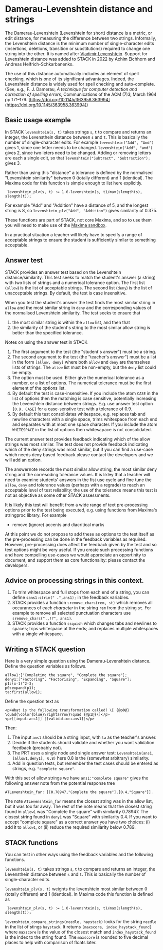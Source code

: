 # Damerau-Levenshtein distance and strings

The Damerau-Levenshtein (Levenshtein for short) distance is a metric, or edit distance, for measuring the difference between two strings. Informally, the Levenshtein distance is the minimum number of single-character edits (insertions, deletions, transition or substitutions) required to change one string into the other. It is named after [Vladimir Levenshtein](https://en.wikipedia.org/wiki/Levenshtein_distance).  Support for Levenshtein distance was added to STACK in 2022 by Achim Eichhorn and Andreas Helfrich-Schkarbanenko.

The use of this distance automatically includes an element of spell checking, which is one of its significant advantages.  Indeed, the Levenshtein distance is widely used for spell checking and auto-complete.
(See, e.g., F. J. Damerau, _A technique for computer detection and correction of spelling errors_, Communications of the ACM (7)3, March 1964 pp 171–176. [https://doi.org/10.1145/363958.363994](https://doi.org/10.1145/363958.363994))

## Basic usage example

In STACK `levenshtein(s, t)` takes strings `s`, `t` to compare and returns an integer, the Levensthein distance between `s` and `t`.  This is basically the number of single-character edits.  For example `levenshtein("Add", "And")` gives 1, since one letter needs to be changed. `levenshtein("Add", "and")` gives 2, since two leters need to be changed.  Adding or removing letters are each a single edit, so that `levenshtein("Subtract", "Subtraction");` gives 3.

Rather than using this "distance" a tolerance is defined by the normalised "Levenshtein similarity" between 0 (totally different) and 1 (identical).  The Maxima code for this function is simple enough to list here explicitly. 

     levenshtein_plv(s, t) := 1.0-levenshtein(s, t)/max(slength(s), slength(t));

For example "Add" and "Addition" have a distance of 5, and the longest string is 8, so `levenshtein_plv("Add", "Addition")` gives similarity of 0.375.

These functions are part of STACK, not core Maxima, and so to use them you will need to make use of the [Maxima sandbox](../CAS/STACK-Maxima_sandbox.md).

In a practical situation a teacher will likely have to specify a range of acceptable strings to ensure the student is sufficiently similar to something acceptable.

## Answer test

STACK provides an answer test based on the Levenshtein distance/similarity.  This test seeks to match the student's answer (a string) with two lists of strings and a numerical tolerance option. The first list (`allow`) is the list of acceptable strings.  The second list (`deny`) is the list of unacceptable strings.  By default, the test is case insensitive.

When you test the student's answer the test finds the most similar string in `allow` and the most similar string in `deny` and the corresponding values of the normalised Levenshtein similarity.  The test seeks to ensure that

1. the most similar string is within the `allow` list, and then that
2. the similarity of the student's string to the most similar allow string is better than the specified tolerance.

Notes on using the answer test in STACK.

1. The first argument to the test (the "student's answer") must be a string.
2. The second argument to the test (the "teacher's answer") must be a list in the form `[allow, deny]` where both `allow` and `deny` are themselves lists of strings.  The `allow` list must be non-empty, but the `deny` list could be empty.
3. The option must be used.  Either give the numerical tolerance as a number, or a list of options.  The numerical tolerance must be the first element of the options list.
4. By default the test is case-insensitive.  If you include the atom `CASE` in the list of options then the matching is case sensitive, potentially increasing the Levenshtein distance between strings.  E.g. use answer test option `[0.9, CASE]` for a case-senstive test with a tolerance of 0.9.
5. By default this test consolidates whitespace, e.g. replaces tab and newline characters with a single space, trims whitespace from each end and separates with at most one space character.  If you include the atom `WHITESPACE` in the list of options then whitesapace is not consolidated.

The current answer test provides feedback indicating which of the allow strings was most similar.  The test does not provide feedback indicating which of the deny strings was most similar, but if you can find a use-case which needs deny based feedback please contact the developers and we will add an option.

The answernote records the most similar allow string, the most similar deny string and the corresoding tolerance values.  It is likley that a teacher will need to examine students' answers in the fist use cycle and fine tune the `allow`, `deny` and tolerance values (perhaps with a regrade) to reach an acceptable level of test reliability: the use of the tolerance means this test is not as objective as some other STACK assessments.

It is likely this test will benefit from a wide range of text pre-processing options prior to the test being executed, e.g. using functions from Maxima's stringproc library.  For example

* remove (ignore) accents and diacritical marks

At this point we do not propose to add these as options to the test itself as the pre-processing can be done in the feedback variables as required.  However, pre-processing does affect the feedback given by the test and so test options might be very useful.  If you create such processing functions and have compelling use-cases we would appreciate an opportinity to document, and support them as core functionality: please contact the developers.

## Advice on processing strings in this context.

1. To trim whitespace and full stops from each end of a string, you can define `sans1:strim(" .",ans1);` in the feedback variables.
2. STACK provides a function `sremove_chars(rem, st)` which removes all occurances of each _character_ in the string `rem` from the string `st`.  For example to remove all selected punctuation characters use `sremove_chars(".,!?", ans1)`.
3. STACK provides a function `ssquish` which changes tabs and newlines to spaces; trips whitespace at the ends; and replaces multiple whitespaces with a single whitespace.

## Writing a STACK question

Here is a very simple question using the Damerau-Levenshtein distance.  Define the question variables as follows.

    allow1:["Completing the square", "Complete the square"];
    deny1:["Factoring", "Factorising", "Expanding", "Square"];
    p1:(x-1)^2-3;
    p0:expand(p1);
    ta:first(allow1);

Define the question text as

    <p>What is the following transformation called? \[ {@p0@} \quad{\color{blue}\rightarrow}\quad {@p1@}\]</p>
    <p>[[input:ans1]] [[validation:ans1]]</p>

Then:

1. The input `ans1` should be a string input, with `ta` as the teacher's answer.
2. Decide if the students should validate and whether you want validation feedback (probably not).
3. The PRT uses a single node and single answer test: `Levenshtein(ans1, [allow1,deny1], 0.8)` here 0.8 is the (somewhat arbitrary) similarity.
4. Add in question tests, but remember the test cases should be entered as strings, e.g. `"complete square"`.

With this set of allow strings we have `ans1:"complete square"` gives the following answer note from the potential response tree

    ATLevenshtein_far: [[0.78947,"Complete the square"],[0.4,"Square"]]. 

The note `ATLevenshtein_far` means the closest string was in the allow list, but it was too far away.  The rest of the note means that the closest string found in `allow1` was "Complete the square" with similarity 0.78947. The closest string found in `deny1` was "Square" with similarity 0.4.  If you want to accept "complete square" as a correct answer you have two choices: (i) add it to `allow1`, or (ii) reduce the required similarity below 0.789.

## STACK functions

You can test in other ways using the feedback variables and the following functions.

`levenshtein(s, t)` takes strings `s`, `t` to compare and returns an integer, the Levensthein distance between `s` and `t`.  This is basically the number of single-character edits.

`levenshtein_plv(s, t)` weights the levenshtein most similar between 0 (totally different) and 1 (identical).  In Maxima code this function is defined as

     levenshtein_plv(s, t) := 1.0-levenshtein(s, t)/max(slength(s), slength(t));

`levenshtein_compare_strings(needle, haystack)` looks for the string `needle` in the list of stings `haystack`.  It returns `[maxscore, index_haystack_found]` where `maxscore` is the value of the closest match and `index_haystack_found` is the index to the string found.  The `maxscore` is rounded to five decimal places to help with comparison of floats later.

